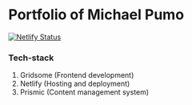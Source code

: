 # Portfolio of Michael Pumo

[![Netlify Status](https://api.netlify.com/api/v1/badges/34629e17-b819-453e-a5ac-f8f0c1417993/deploy-status)](https://app.netlify.com/sites/markedup/deploys)

### Tech-stack

1. Gridsome (Frontend development)
2. Netlify (Hosting and deployment)
3. Prismic (Content management system)
<!-- 4. SendGrid (Email delivery) -->